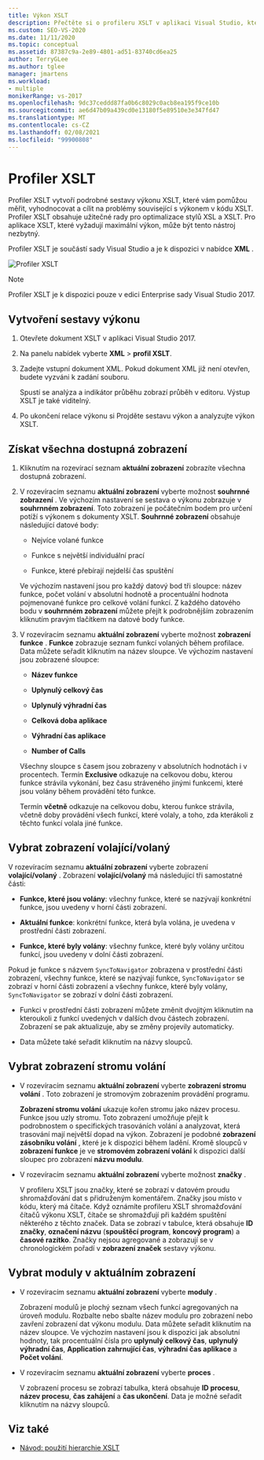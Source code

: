 ```yaml
---
title: Výkon XSLT
description: Přečtěte si o profileru XSLT v aplikaci Visual Studio, který vytváří podrobné sestavy výkonu XSLT, které vám pomůžou optimalizovat výkon kódu XSLT.
ms.custom: SEO-VS-2020
ms.date: 11/11/2020
ms.topic: conceptual
ms.assetid: 87387c9a-2e89-4801-ad51-83740cd6ea25
author: TerryGLee
ms.author: tglee
manager: jmartens
ms.workload:
- multiple
monikerRange: vs-2017
ms.openlocfilehash: 9dc37ceddd87fa0b6c8029c0acb8ea195f9ce10b
ms.sourcegitcommit: ae6d47b09a439cd0e13180f5e89510e3e347fd47
ms.translationtype: MT
ms.contentlocale: cs-CZ
ms.lasthandoff: 02/08/2021
ms.locfileid: "99900808"
---
```

# <a name="the-xslt-profiler"></a>Profiler XSLT

Profiler XSLT vytvoří podrobné sestavy výkonu XSLT, které vám pomůžou měřit, vyhodnocovat a cílit na problémy související s výkonem v kódu XSLT. Profiler XSLT obsahuje užitečné rady pro optimalizace stylů XSL a XSLT. Pro aplikace XSLT, které vyžadují maximální výkon, může být tento nástroj nezbytný.

Profiler XSLT je součástí sady Visual Studio a je k dispozici v nabídce **XML** .

![Profiler XSLT](../xml-tools/media/profile-xslt-menu.png "Snímek obrazovky s položkami nabídky XML v aplikaci Visual Studio 2017")

> [!NOTE]
> Profiler XSLT je k dispozici pouze v edici Enterprise sady Visual Studio 2017.

## <a name="create-a-performance-report"></a>Vytvoření sestavy výkonu

1. Otevřete dokument XSLT v aplikaci Visual Studio 2017.

2. Na panelu nabídek vyberte **XML**  >  **profil XSLT**.

3. Zadejte vstupní dokument XML. Pokud dokument XML již není otevřen, budete vyzváni k zadání souboru.

   Spustí se analýza a indikátor průběhu zobrazí průběh v editoru. Výstup XSLT je také viditelný.

4. Po ukončení relace výkonu si Projděte sestavu výkon a analyzujte výkon XSLT.

## <a name="get-all-available-views"></a>Získat všechna dostupná zobrazení

1. Kliknutím na rozevírací seznam **aktuální zobrazení** zobrazíte všechna dostupná zobrazení.

2. V rozevíracím seznamu **aktuální zobrazení** vyberte možnost **souhrnné zobrazení** . Ve výchozím nastavení se sestava o výkonu zobrazuje v **souhrnném zobrazení**. Toto zobrazení je počátečním bodem pro určení potíží s výkonem s dokumenty XSLT. **Souhrnné zobrazení** obsahuje následující datové body:

   - Nejvíce volané funkce

   - Funkce s největší individuální prací

   - Funkce, které přebírají nejdelší čas spuštění

   Ve výchozím nastavení jsou pro každý datový bod tři sloupce: název funkce, počet volání v absolutní hodnotě a procentuální hodnota pojmenované funkce pro celkové volání funkcí. Z každého datového bodu v **souhrnném zobrazení** můžete přejít k podrobnějším zobrazením kliknutím pravým tlačítkem na datové body funkce.

3. V rozevíracím seznamu **aktuální zobrazení** vyberte možnost **zobrazení funkce** . **Funkce** zobrazuje seznam funkcí volaných během profilace. Data můžete seřadit kliknutím na název sloupce. Ve výchozím nastavení jsou zobrazené sloupce:

    - **Název funkce**

    - **Uplynulý celkový čas**

    - **Uplynulý výhradní čas**

    - **Celková doba aplikace**

    - **Výhradní čas aplikace**

    - **Number of Calls**

   Všechny sloupce s časem jsou zobrazeny v absolutních hodnotách i v procentech. Termín **Exclusive** odkazuje na celkovou dobu, kterou funkce strávila vykonání, bez času stráveného jinými funkcemi, které jsou volány během provádění této funkce.

   Termín **včetně** odkazuje na celkovou dobu, kterou funkce strávila, včetně doby provádění všech funkcí, které volaly, a toho, zda kterákoli z těchto funkcí volala jiné funkce.

## <a name="select-callercallee-view"></a>Vybrat zobrazení volající/volaný

V rozevíracím seznamu **aktuální zobrazení** vyberte zobrazení **volající/volaný** . Zobrazení **volající/volaný** má následující tři samostatné části:

- **Funkce, které jsou volány**: všechny funkce, které se nazývají konkrétní funkce, jsou uvedeny v horní části zobrazení.

- **Aktuální funkce**: konkrétní funkce, která byla volána, je uvedena v prostřední části zobrazení.

- **Funkce, které byly volány**: všechny funkce, které byly volány určitou funkcí, jsou uvedeny v dolní části zobrazení.

Pokud je funkce s názvem `SyncToNavigator` zobrazena v prostřední části zobrazení, všechny funkce, které se nazývají funkce, `SyncToNavigator` se zobrazí v horní části zobrazení a všechny funkce, které byly volány, `SyncToNavigator` se zobrazí v dolní části zobrazení.

- Funkci v prostřední části zobrazení můžete změnit dvojitým kliknutím na kteroukoli z funkcí uvedených v dalších dvou částech zobrazení. Zobrazení se pak aktualizuje, aby se změny projevily automaticky.

- Data můžete také seřadit kliknutím na názvy sloupců.

## <a name="select-call-tree-view"></a>Vybrat zobrazení stromu volání

- V rozevíracím seznamu **aktuální zobrazení** vyberte **zobrazení stromu volání** . Toto zobrazení je stromovým zobrazením provádění programu.

   **Zobrazení stromu volání** ukazuje kořen stromu jako název procesu. Funkce jsou uzly stromu. Toto zobrazení umožňuje přejít k podrobnostem o specifických trasováních volání a analyzovat, která trasování mají největší dopad na výkon. Zobrazení je podobné **zobrazení zásobníku volání** , které je k dispozici během ladění. Kromě sloupců v **zobrazení funkce** je ve **stromovém zobrazení volání** k dispozici další sloupec pro zobrazení **názvu modulu**.

- V rozevíracím seznamu **aktuální zobrazení** vyberte možnost **značky** .

   V profileru XSLT jsou značky, které se zobrazí v datovém proudu shromažďování dat s přidruženým komentářem. Značky jsou místo v kódu, který má čítače. Když oznámíte profileru XSLT shromažďování čítačů výkonu XSLT, čítače se shromažďují při každém spuštění některého z těchto značek. Data se zobrazí v tabulce, která obsahuje **ID značky**, **označení názvu** (**spouštěcí program**, **koncový program**) a **časové razítko**. Značky nejsou agregované a zobrazují se v chronologickém pořadí v **zobrazení značek** sestavy výkonu.

## <a name="select-modules-in-the-current-view"></a>Vybrat moduly v aktuálním zobrazení

- V rozevíracím seznamu **aktuální zobrazení** vyberte **moduly** .

   Zobrazení modulů je plochý seznam všech funkcí agregovaných na úroveň modulu. Rozbalte nebo sbalte název modulu pro zobrazení nebo zavření zobrazení dat výkonu modulu. Data můžete seřadit kliknutím na název sloupce. Ve výchozím nastavení jsou k dispozici jak absolutní hodnoty, tak procentuální čísla pro **uplynulý celkový čas**, **uplynulý výhradní čas**, **Application zahrnující čas**, **výhradní čas aplikace** a **Počet volání**.

- V rozevíracím seznamu **aktuální zobrazení** vyberte **proces** .

   V zobrazení procesu se zobrazí tabulka, která obsahuje **ID procesu**, **název procesu**, **čas zahájení** a **čas ukončení**. Data je možné seřadit kliknutím na názvy sloupců.

## <a name="see-also"></a>Viz také

- [Návod: použití hierarchie XSLT](../xml-tools/walkthrough-using-xslt-hierarchy.md)
